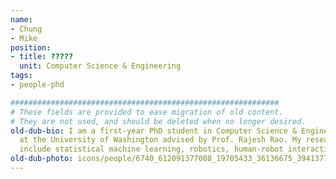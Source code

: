 ```yaml
---
name:
- Chung
- Mike
position:
- title: ?????
  unit: Computer Science & Engineering
tags:
- people-phd

############################################################
# These fields are provided to ease migration of old content.
# They are not used, and should be deleted when no longer desired.
old-dub-bio: I am a first-year PhD student in Computer Science & Engineering department
  at the University of Washington advised by Prof. Rajesh Rao. My research interests
  include statistical machine learning, robotics, human-robot interaction and neuroscience.
old-dub-photo: icons/people/6740_612091377008_19705433_36136675_3941377_n.jpg
---
```

